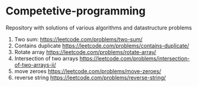 # Competetive-programming
Repository with solutions of various algorithms and datastructure problems


1. Two sum: https://leetcode.com/problems/two-sum/
2. Contains duplicate https://leetcode.com/problems/contains-duplicate/
3. Rotate array https://leetcode.com/problems/rotate-array/
4. Intersection of two arrays https://leetcode.com/problems/intersection-of-two-arrays-ii/
5. move zeroes https://leetcode.com/problems/move-zeroes/
6. reverse string https://leetcode.com/problems/reverse-string/